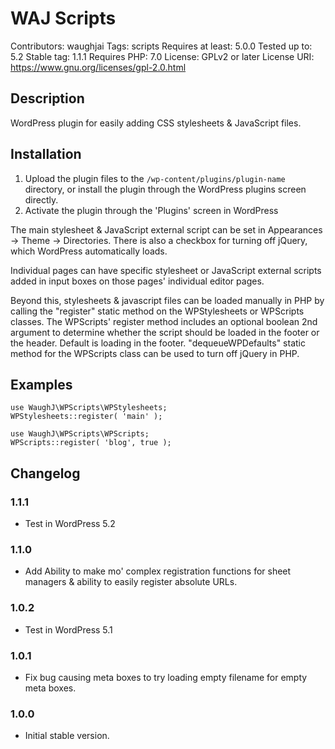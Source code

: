 # WAJ Scripts
Contributors: waughjai
Tags: scripts
Requires at least: 5.0.0
Tested up to: 5.2
Stable tag: 1.1.1
Requires PHP: 7.0
License: GPLv2 or later
License URI: https://www.gnu.org/licenses/gpl-2.0.html


## Description

WordPress plugin for easily adding CSS stylesheets & JavaScript files.


## Installation

1. Upload the plugin files to the `/wp-content/plugins/plugin-name` directory, or install the plugin through the WordPress plugins screen directly.
2. Activate the plugin through the 'Plugins' screen in WordPress

The main stylesheet & JavaScript external script can be set in Appearances -> Theme -> Directories. There is also a checkbox for turning off jQuery, which WordPress automatically loads.

Individual pages can have specific stylesheet or JavaScript external scripts added in input boxes on those pages' individual editor pages.

Beyond this, stylesheets & javascript files can be loaded manually in PHP by calling the "register" static method on the WPStylesheets or WPScripts classes. The WPScripts' register method includes an optional boolean 2nd argument to determine whether the script should be loaded in the footer or the header. Default is loading in the footer. "dequeueWPDefaults" static method for the WPScripts class can be used to turn off jQuery in PHP.


## Examples

	use WaughJ\WPScripts\WPStylesheets;
	WPStylesheets::register( 'main' );

	use WaughJ\WPScripts\WPScripts;
	WPScripts::register( 'blog', true );


## Changelog

### 1.1.1
* Test in WordPress 5.2

### 1.1.0
* Add Ability to make mo' complex registration functions for sheet managers & ability to easily register absolute URLs.

### 1.0.2
* Test in WordPress 5.1

### 1.0.1
* Fix bug causing meta boxes to try loading empty filename for empty meta boxes.

### 1.0.0
* Initial stable version.
